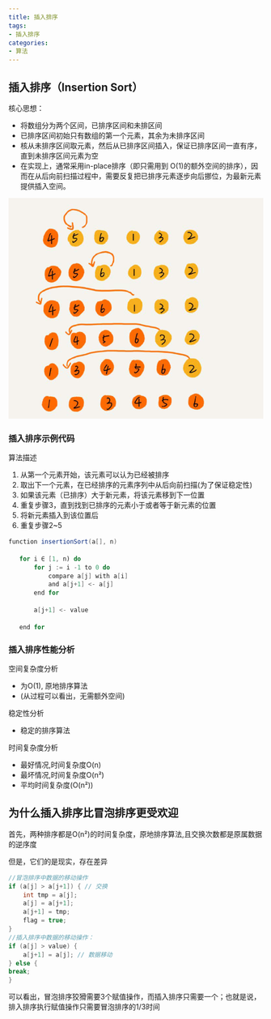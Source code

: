 ```yaml
---
title: 插入排序
tags: 
- 插入排序
categories: 
- 算法
---
```


## 插入排序（Insertion Sort）

核心思想：
- 将数组分为两个区间，已排序区间和未排区间
- 已排序区间初始只有数组的第一个元素，其余为未排序区间
- 核从未排序区间取元素，然后从已排序区间插入，保证已排序区间一直有序，直到未排序区间元素为空
- 在实现上，通常采用in-place排序（即只需用到 O(1)的额外空间的排序），因而在从后向前扫描过程中，需要反复把已排序元素逐步向后挪位，为最新元素提供插入空间。


![sort3](https://raw.githubusercontent.com/FameLsy/Images/master/data/sort3.png)
 
### 插入排序示例代码

算法描述
1. 从第一个元素开始，该元素可以认为已经被排序
2. 取出下一个元素，在已经排序的元素序列中从后向前扫描(为了保证稳定性)
3. 如果该元素（已排序）大于新元素，将该元素移到下一位置
4. 重复步骤3，直到找到已排序的元素小于或者等于新元素的位置
5. 将新元素插入到该位置后
6. 重复步骤2~5

 ```java
function insertionSort(a[], n)

    for i ∈ [1, n) do
        for j := i -1 to 0 do
            compare a[j] with a[i] 
            and a[j+1] <- a[j]
        end for

        a[j+1] <- value

    end for
```

### 插入排序性能分析


空间复杂度分析
- 为O(1), 原地排序算法
- (从过程可以看出，无需额外空间)

稳定性分析
- 稳定的排序算法

时间复杂度分析
- 最好情况,时间复杂度O(n)
- 最坏情况,时间复杂度O(n²)
- 平均时间复杂度(O(n²))

## 为什么插入排序比冒泡排序更受欢迎

首先，两种排序都是O(n²)的时间复杂度，原地排序算法,且交换次数都是原属数据的逆序度

但是，它们的是现实，存在差异

```java
//冒泡排序中数据的移动操作
if (a[j] > a[j+1]) { // 交换
    int tmp = a[j];
    a[j] = a[j+1];
    a[j+1] = tmp;
    flag = true;
}
//插入排序中数据的移动操作：
if (a[j] > value) {
    a[j+1] = a[j]; // 数据移动
} else {
break;
}
```

可以看出，冒泡排序狡猾需要3个赋值操作，而插入排序只需要一个；也就是说，排入排序执行赋值操作只需要冒泡排序的1/3时间